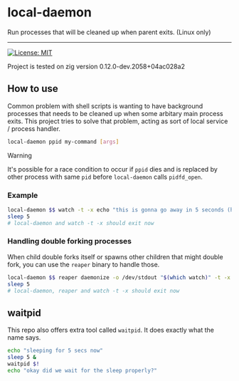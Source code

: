# local-daemon

Run processes that will be cleaned up when parent exits. (Linux only)

---

[![License: MIT](https://img.shields.io/badge/License-MIT-yellow.svg)](https://opensource.org/licenses/MIT)

Project is tested on zig version 0.12.0-dev.2058+04ac028a2

## How to use

Common problem with shell scripts is wanting to have background processes that needs to be cleaned up when some arbitary main process exits.
This project tries to solve that problem, acting as sort of local service / process handler.

```bash
local-daemon ppid my-command [args]
```

> [!WARNING]
> It's possible for a race condition to occur if `ppid` dies and is replaced by other process with same `pid` before `local-daemon` calls `pidfd_open`.

### Example

```bash
local-daemon $$ watch -t -x echo "this is gonna go away in 5 seconds (hopefully)"
sleep 5
# local-daemon and watch -t -x should exit now
```

### Handling double forking processes

When child double forks itself or spawns other children that might double fork, you can use the `reaper` binary to handle those.

```bash
local-daemon $$ reaper daemonize -o /dev/stdout "$(which watch)" -t -x echo "this is gonna go away in 5 seconds (hopefully)"
sleep 5
# local-daemon, reaper and watch -t -x should exit now
```

## waitpid

This repo also offers extra tool called `waitpid`. It does exactly what the name says.

```bash
echo "sleeping for 5 secs now"
sleep 5 &
waitpid $!
echo "okay did we wait for the sleep properly?"
```
